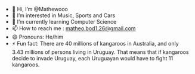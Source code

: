 - 👋 Hi, I’m @Mathewooo
- 👀 I’m interested in Music, Sports and Cars
- 🌱 I’m currently learning Computer Science
- 📫 How to reach me : matheo.bod1.26@gmail.com  
- 😄 Pronouns: He/him
- ⚡ Fun fact: There are 40 millions of kangaroos in Australia, and only 3.43 millions of persons living in Uruguay. That means that if kangaroos decide to invade Uruguay, each Uruguayan would have to fight 11 kangaroos.

<!---
Mathewooo/Mathewooo is a ✨ special ✨ repository because its `README.md` (this file) appears on your GitHub profile.
You can click the Preview link to take a look at your changes.
--->

